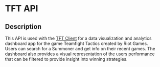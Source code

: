 # TFT API

## Description

This API is used with the [TFT Client](https://github.com/anthonyrouseau/tft-client) for a data visualization and analytics dashboard app for the game Teamfight Tactics created by Riot Games. Users can search for a Summoner and get info on their recent games. The dashboard also provides a visual representation of the users performance that can be filtered to provide insight into winning strategies.
